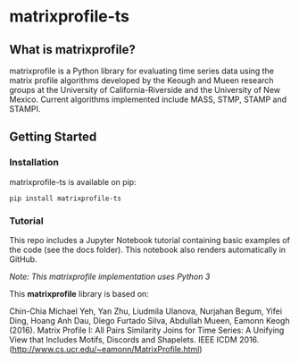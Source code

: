 # matrixprofile-ts
## What is matrixprofile?
matrixprofile is a Python library for evaluating time series data using the matrix profile algorithms developed by the Keough and Mueen research groups at the University of California-Riverside and the University of New Mexico. Current algorithms implemented include MASS, STMP, STAMP and STAMPI.

## Getting Started

### Installation
matrixprofile-ts is available on pip:

`pip install matrixprofile-ts`
  

### Tutorial
This repo includes a Jupyter Notebook tutorial containing basic examples of the code (see the docs folder). This notebook also renders automatically in GitHub. 


*Note: This matrixprofile implementation uses Python 3*

This **matrixprofile** library is based on:

Chin-Chia Michael Yeh, Yan Zhu, Liudmila Ulanova, Nurjahan Begum, Yifei Ding, Hoang Anh Dau, Diego Furtado Silva, Abdullah Mueen, Eamonn Keogh (2016). Matrix Profile I: All Pairs Similarity Joins for Time Series: A Unifying View that Includes Motifs, Discords and Shapelets. IEEE ICDM 2016. (http://www.cs.ucr.edu/~eamonn/MatrixProfile.html)
